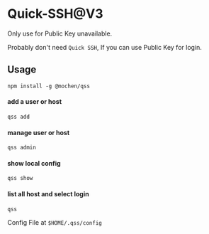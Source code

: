 # Quick-SSH@V3

Only use for Public Key unavailable.

Probably don't need `Quick SSH`, If you can use Public Key for login.

## Usage

```shell
npm install -g @mochen/qss
```

#### add a user or host

```shell
qss add
```

#### manage user or host

```shell
qss admin
```

#### show local config

```show
qss show
```

#### list all host and select login

```shell
qss
```

Config File at `$HOME/.qss/config`
